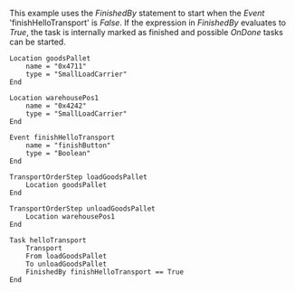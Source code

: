 This example uses the *FinishedBy* statement to start when the *Event* 'finishHelloTransport' is *False*. If the expression in *FinishedBy* evaluates to *True*, the task is internally marked as finished and possible *OnDone* tasks can be started.

```text
Location goodsPallet
    name = "0x4711"
    type = "SmallLoadCarrier"
End

Location warehousePos1
    name = "0x4242"
    type = "SmallLoadCarrier"
End

Event finishHelloTransport
    name = "finishButton"
    type = "Boolean"
End

TransportOrderStep loadGoodsPallet
    Location goodsPallet
End

TransportOrderStep unloadGoodsPallet
    Location warehousePos1
End

Task helloTransport
    Transport
    From loadGoodsPallet
    To unloadGoodsPallet
    FinishedBy finishHelloTransport == True
End
```